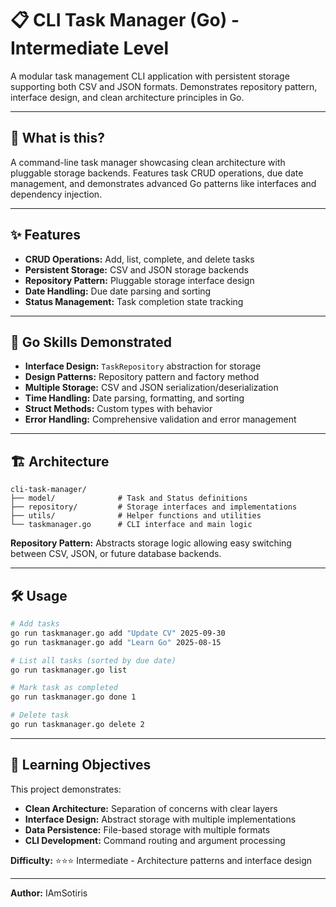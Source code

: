 # 📋 CLI Task Manager (Go) - **Intermediate Level**

A modular task management CLI application with persistent storage supporting both CSV and JSON formats. Demonstrates repository pattern, interface design, and clean architecture principles in Go.

---

## 🚀 What is this?

A command-line task manager showcasing clean architecture with pluggable storage backends. Features task CRUD operations, due date management, and demonstrates advanced Go patterns like interfaces and dependency injection.

---

## ✨ Features

- **CRUD Operations:** Add, list, complete, and delete tasks
- **Persistent Storage:** CSV and JSON storage backends
- **Repository Pattern:** Pluggable storage interface design
- **Date Handling:** Due date parsing and sorting
- **Status Management:** Task completion state tracking

---

## 🦄 Go Skills Demonstrated

- **Interface Design:** `TaskRepository` abstraction for storage
- **Design Patterns:** Repository pattern and factory method
- **Multiple Storage:** CSV and JSON serialization/deserialization
- **Time Handling:** Date parsing, formatting, and sorting
- **Struct Methods:** Custom types with behavior
- **Error Handling:** Comprehensive validation and error management

---

## 🏗️ Architecture

```
cli-task-manager/
├── model/              # Task and Status definitions
├── repository/         # Storage interfaces and implementations
├── utils/              # Helper functions and utilities
└── taskmanager.go      # CLI interface and main logic
```

**Repository Pattern:** Abstracts storage logic allowing easy switching between CSV, JSON, or future database backends.

---

## 🛠️ Usage

```sh
# Add tasks
go run taskmanager.go add "Update CV" 2025-09-30
go run taskmanager.go add "Learn Go" 2025-08-15

# List all tasks (sorted by due date)
go run taskmanager.go list

# Mark task as completed
go run taskmanager.go done 1

# Delete task
go run taskmanager.go delete 2
```

---

## 🎯 Learning Objectives

This project demonstrates:
- **Clean Architecture:** Separation of concerns with clear layers
- **Interface Design:** Abstract storage with multiple implementations
- **Data Persistence:** File-based storage with multiple formats
- **CLI Development:** Command routing and argument processing

**Difficulty:** ⭐⭐⭐ Intermediate - Architecture patterns and interface design

---

**Author:** IAmSotiris
